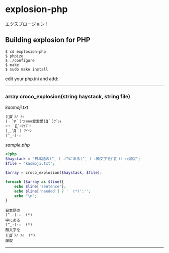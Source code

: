 # explosion-php
エクスプロージョン！

## Building explosion for PHP

```
$ cd explosion-php
$ phpize
$ ./configure
$ make
$ sudo make install
```


edit your php.ini and add:

-----

### array croco_explosion(string haystack, string file)

*kaomoji.txt*
```php
(ﾟДﾟ)ﾉ ｧｨ
(　´∀｀)つ≡≡≡愛愛愛)Д｀)ｸﾞｼｬ
<丶｀Д´>ｱｲｺﾞｰ
(＿´Д｀) ｱｲｰﾝ
(^_-)-☆
```

*sample.php*

```php
<?php
$haystack = "日本語の(^_-)-☆中にある(^_-)-☆顔文字を(ﾟДﾟ)ﾉ ｧｨ爆裂";
$file = "kaomoji.txt";

$array = croco_explosion($haystack, $file);

foreach ($array as $line){
    echo $line['sentence'];
    echo $line['needed'] ? '  (*)':'';
    echo "\n";
}

```


```
日本語の
(^_-)-☆  (*)
中にある
(^_-)-☆  (*)
顔文字を
(ﾟДﾟ)ﾉ ｧｨ  (*)
爆裂
```
-----

